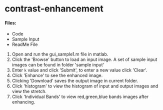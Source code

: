 # contrast-enhancement
#### Files:
* Code
* Sample Input
* ReadMe File

1. Open and run the gui_sample1.m file in matlab.
2. Click the 'Browse' button to load an input  image.
   A set of sample input images can be found in  folder 'sample input'
3. Enter `k` value and click 'Submit', to enter a new value click 'Clear'.
4. Click 'Enhance' to see the enhanced image.
5. Clicking 'Download' saves the output image in current folder.
6. Click 'histogram' to view the histogram of input and output images and view the stretch.
7. Click 'Individual Bands' to view red,green,blue bands images after enhancing.

